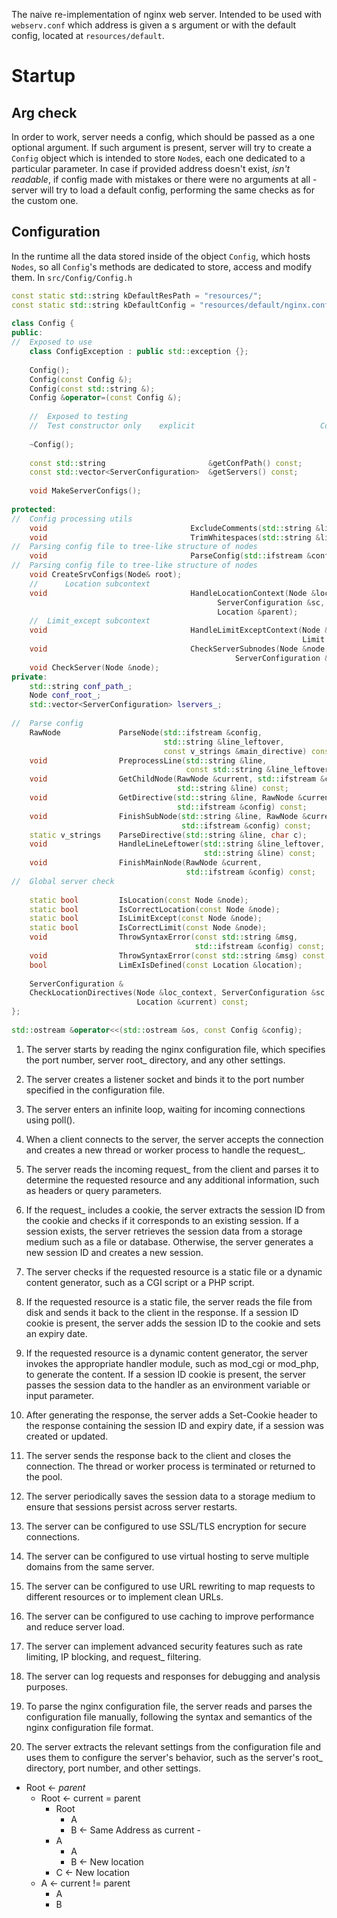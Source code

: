 The naive re-implementation of nginx web server.
Intended to be used with `webserv.conf` which address is given a s argument or with the default config, located at `resources/default`.
# Startup
## Arg check
In order to work, server needs a config, which should be passed as a one optional argument. If such argument is present, server will try to create a `Config` object which is intended to store `Node`s, each one dedicated to a particular parameter.
In case if provided address doesn't exist, *isn't readable*, if config made with mistakes or there were no arguments at all - server will try to load a default config, performing the same checks as for the custom one.
## Configuration
In the runtime all the data stored inside of the object `Config`, which hosts `Nodes`, so all `Config`'s methods are dedicated to store, access and modify them.
In `src/Config/Config.h`
```cpp
const static std::string kDefaultResPath = "resources/";  
const static std::string kDefaultConfig = "resources/default/nginx.conf";  
  
class Config {  
public:  
//  Exposed to use  
    class ConfigException : public std::exception {};  
  
    Config();  
    Config(const Config &);  
    Config(const std::string &);  
    Config &operator=(const Config &);  
  
    //  Exposed to testing  
    //  Test constructor only    explicit                            Config(const Node &confRoot);  
  
    ~Config();  
  
    const std::string                       &getConfPath() const;  
    const std::vector<ServerConfiguration>  &getServers() const;  
  
    void MakeServerConfigs();  
  
protected:  
//  Config processing utils  
    void                                ExcludeComments(std::string &line) const;  
    void                                TrimWhitespaces(std::string &line) const;  
//  Parsing config file to tree-like structure of nodes  
    void                                ParseConfig(std::ifstream &config);  
//  Parsing config file to tree-like structure of nodes  
    void CreateSrvConfigs(Node& root);  
    //      Location subcontext  
    void                                HandleLocationContext(Node &loc_context,  
                                              ServerConfiguration &sc,  
                                              Location &parent);  
    //  Limit_except subcontext  
    void                                HandleLimitExceptContext(Node &node,  
                                                                 Limit &curr_limit) const;  
    void                                CheckServerSubnodes(Node &node,  
                                                  ServerConfiguration &current);  
    void CheckServer(Node &node);  
private:  
    std::string conf_path_;  
    Node conf_root_;  
    std::vector<ServerConfiguration> lservers_;  
  
//  Parse config  
    RawNode             ParseNode(std::ifstream &config,  
                                  std::string &line_leftover,  
                                  const v_strings &main_directive) const;  
    void                PreprocessLine(std::string &line,  
                                       const std::string &line_leftover) const;  
    void                GetChildNode(RawNode &current, std::ifstream &config,  
                                     std::string &line) const;  
    void                GetDirective(std::string &line, RawNode &current,  
                                     std::ifstream &config) const;  
    void                FinishSubNode(std::string &line, RawNode &current,  
                                      std::ifstream &config) const;  
    static v_strings    ParseDirective(std::string &line, char c);  
    void                HandleLineLeftower(std::string &line_leftover,  
                                           std::string &line) const;  
    void                FinishMainNode(RawNode &current,  
                                       std::ifstream &config) const;  
//  Global server check  
  
    static bool         IsLocation(const Node &node);  
    static bool         IsCorrectLocation(const Node &node);  
    static bool         IsLimitExcept(const Node &node);  
    static bool         IsCorrectLimit(const Node &node);  
    void                ThrowSyntaxError(const std::string &msg,  
                                         std::ifstream &config) const;  
    void                ThrowSyntaxError(const std::string &msg) const;  
    bool                LimExIsDefined(const Location &location);  
  
    ServerConfiguration &  
    CheckLocationDirectives(Node &loc_context, ServerConfiguration &sc,  
                            Location &current) const;  
};  
  
std::ostream &operator<<(std::ostream &os, const Config &config);
```














































 1. The server starts by reading the nginx configuration file, which specifies the port number, server root_ directory, and any other settings.
 2. The server creates a listener socket and binds it to the port number specified in the configuration file.
 3. The server enters an infinite loop, waiting for incoming connections using poll().
 4. When a client connects to the server, the server accepts the connection and creates a new thread or worker process to handle the request_.
 5. The server reads the incoming request_ from the client and parses it to determine the requested resource and any additional information, such as headers or query parameters.
 6. If the request_ includes a cookie, the server extracts the session ID from the cookie and checks if it corresponds to an existing session. If a session exists, the server retrieves the session data from a storage medium such as a file or database. Otherwise, the server generates a new session ID and creates a new session.
 7. The server checks if the requested resource is a static file or a dynamic content generator, such as a CGI script or a PHP script.
 8. If the requested resource is a static file, the server reads the file from disk and sends it back to the client in the response. If a session ID cookie is present, the server adds the session ID to the cookie and sets an expiry date.
 9. If the requested resource is a dynamic content generator, the server invokes the appropriate handler module, such as mod_cgi or mod_php, to generate the content. If a session ID cookie is present, the server passes the session data to the handler as an environment variable or input parameter.
 10. After generating the response, the server adds a Set-Cookie header to the response containing the session ID and expiry date, if a session was created or updated.
 11. The server sends the response back to the client and closes the connection. The thread or worker process is terminated or returned to the pool.
 12. The server periodically saves the session data to a storage medium to ensure that sessions persist across server restarts.
13. The server can be configured to use SSL/TLS encryption for secure 
    connections.

14. The server can be configured to use virtual hosting to serve multiple 
domains from the same server.

15. The server can be configured to use URL rewriting to map requests to 
different resources or to implement clean URLs.

16. The server can be configured to use caching to improve performance and 
reduce server load.

17. The server can implement advanced security features such as rate limiting, 
IP blocking, and request_ filtering.

18. The server can log requests and responses for debugging and analysis 
    purposes.

19. To parse the nginx configuration file, the server reads and parses the 
configuration file manually, following the syntax and semantics of the nginx configuration file format.

20. The server extracts the relevant settings from the configuration file and 
uses them to configure the server's behavior, such as the server's root_ directory, port number, and other settings.



- Root <- *parent* 
	- Root <- current = parent
		- Root
			- A
			- B <- Same Address as current -
		- A
			- A
			- B <- New location
		- C <- New location
	- A <- current != parent
		- A
		- B